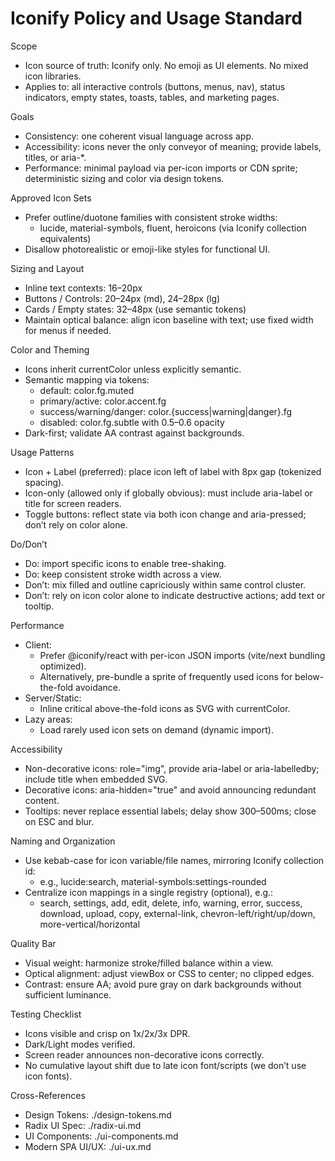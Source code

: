 # Iconify Policy and Usage Standard

Scope
- Icon source of truth: Iconify only. No emoji as UI elements. No mixed icon libraries.
- Applies to: all interactive controls (buttons, menus, nav), status indicators, empty states, toasts, tables, and marketing pages.

Goals
- Consistency: one coherent visual language across app.
- Accessibility: icons never the only conveyor of meaning; provide labels, titles, or aria-*.
- Performance: minimal payload via per-icon imports or CDN sprite; deterministic sizing and color via design tokens.

Approved Icon Sets
- Prefer outline/duotone families with consistent stroke widths:
  - lucide, material-symbols, fluent, heroicons (via Iconify collection equivalents)
- Disallow photorealistic or emoji-like styles for functional UI.

Sizing and Layout
- Inline text contexts: 16–20px
- Buttons / Controls: 20–24px (md), 24–28px (lg)
- Cards / Empty states: 32–48px (use semantic tokens)
- Maintain optical balance: align icon baseline with text; use fixed width for menus if needed.

Color and Theming
- Icons inherit currentColor unless explicitly semantic.
- Semantic mapping via tokens:
  - default: color.fg.muted
  - primary/active: color.accent.fg
  - success/warning/danger: color.{success|warning|danger}.fg
  - disabled: color.fg.subtle with 0.5–0.6 opacity
- Dark-first; validate AA contrast against backgrounds.

Usage Patterns
- Icon + Label (preferred): place icon left of label with 8px gap (tokenized spacing).
- Icon-only (allowed only if globally obvious): must include aria-label or title for screen readers.
- Toggle buttons: reflect state via both icon change and aria-pressed; don’t rely on color alone.

Do/Don’t
- Do: import specific icons to enable tree-shaking.
- Do: keep consistent stroke width across a view.
- Don’t: mix filled and outline capriciously within same control cluster.
- Don’t: rely on icon color alone to indicate destructive actions; add text or tooltip.

Performance
- Client:
  - Prefer @iconify/react with per-icon JSON imports (vite/next bundling optimized).
  - Alternatively, pre-bundle a sprite of frequently used icons for below-the-fold avoidance.
- Server/Static:
  - Inline critical above-the-fold icons as SVG with currentColor.
- Lazy areas:
  - Load rarely used icon sets on demand (dynamic import).

Accessibility
- Non-decorative icons: role="img", provide aria-label or aria-labelledby; include title when embedded SVG.
- Decorative icons: aria-hidden="true" and avoid announcing redundant content.
- Tooltips: never replace essential labels; delay show 300–500ms; close on ESC and blur.

Naming and Organization
- Use kebab-case for icon variable/file names, mirroring Iconify collection id:
  - e.g., lucide:search, material-symbols:settings-rounded
- Centralize icon mappings in a single registry (optional), e.g.:
  - search, settings, add, edit, delete, info, warning, error, success, download, upload, copy, external-link, chevron-left/right/up/down, more-vertical/horizontal

Quality Bar
- Visual weight: harmonize stroke/filled balance within a view.
- Optical alignment: adjust viewBox or CSS to center; no clipped edges.
- Contrast: ensure AA; avoid pure gray on dark backgrounds without sufficient luminance.

Testing Checklist
- Icons visible and crisp on 1x/2x/3x DPR.
- Dark/Light modes verified.
- Screen reader announces non-decorative icons correctly.
- No cumulative layout shift due to late icon font/scripts (we don’t use icon fonts).

Cross-References
- Design Tokens: ./design-tokens.md
- Radix UI Spec: ./radix-ui.md
- UI Components: ./ui-components.md
- Modern SPA UI/UX: ./ui-ux.md
